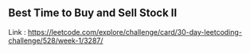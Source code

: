 ## Best Time to Buy and Sell Stock II

Link : https://leetcode.com/explore/challenge/card/30-day-leetcoding-challenge/528/week-1/3287/